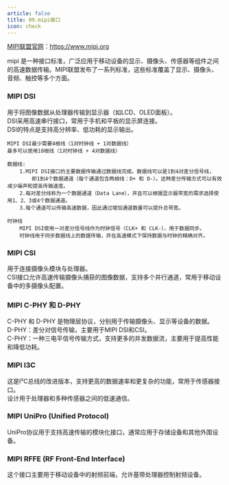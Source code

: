 ```yaml
---
article: false
title: 09.mipi接口
icon: check
---
```


[MIPI联盟官网](https://www.mipi.org)：https://www.mipi.org

mipi 是一种接口标准，广泛应用于移动设备的显示、摄像头、传感器等组件之间的高速数据传输。MIPI联盟发布了一系列标准，这些标准覆盖了显示、摄像头、音频、触控等多个方面。


### MIPI DSI
用于将图像数据从处理器传输到显示器（如LCD、OLED面板）。<br>
DSI采用高速串行接口，常用于手机和平板的显示屏连接。<br>
DSI的特点是支持高分辨率、低功耗的显示输出。
```text
MIPI DSI最少需要4根线（1对时钟线 + 1对数据线）
最多可以使用10根线（1对时钟线 + 4对数据线）

数据线:
    1.MIPI DSI接口的主要数据传输通过数据线完成。数据线可以是1到4对差分信号线，
        即1到4个数据通道（每个通道包含两根线：D+ 和 D-）。这种差分传输方式可以有效减少噪声和提高传输速度。
    2.每对差分线称为一个数据通道（Data Lane），并且可以根据显示器带宽的需求选择使用1、2、3或4个数据通道。
    3.每个通道可以传输高速数据，因此通过增加通道数量可以提升总带宽。
    
时钟线
    MIPI DSI使用一对差分信号线作为时钟信号（CLK+ 和 CLK-），用于数据同步。
    时钟线用于同步数据线上的数据传输，并在高速模式下保持数据与时钟的精确对齐。
```

### MIPI CSI
用于连接摄像头模块与处理器。<br>
CSI接口允许高速传输摄像头捕获的图像数据，支持多个并行通道，常用于移动设备中的多摄像头配置。




### MIPI C-PHY 和 D-PHY
C-PHY 和 D-PHY 是物理层协议，分别用于传输摄像头、显示等设备的数据。<br>
D-PHY：差分对信号传输，主要用于MIPI DSI和CSI。<br>
C-PHY：一种三电平信号传输方式，支持更多的并发数据流，主要用于提高性能和降低功耗。


### MIPI I3C
这是I²C总线的改进版本，支持更高的数据速率和更复杂的功能，常用于传感器接口。 <br>
设计用于处理器和多种传感器之间的低速通信。

### MIPI UniPro (Unified Protocol)
UniPro协议用于支持高速传输的模块化接口，通常应用于存储设备和其他外围设备。


### MIPI RFFE (RF Front-End Interface)
这个接口主要用于移动设备中的射频前端，允许基带处理器控制射频设备。















